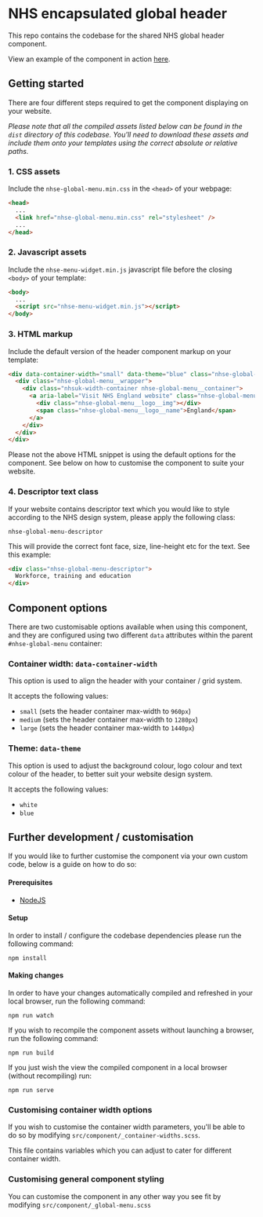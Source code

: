# NHS encapsulated global header

This repo contains the codebase for the shared NHS global header component.

View an example of the component in action [here](https://health-education-england.github.io/hee-global-header/widgets/global-menu/example.html).

## Getting started

There are four different steps required to get the component displaying on your website.

_Please note that all the compiled assets listed below can be found in the `dist` directory of this codebase. You'll 
need to download these assets and include them onto your templates using the correct absolute or relative paths._

### 1. CSS assets

Include the `nhse-global-menu.min.css` in the `<head>` of your webpage:

```html
<head>
  ...
  <link href="nhse-global-menu.min.css" rel="stylesheet" />
  ...
</head>
```

### 2. Javascript assets

Include the `nhse-menu-widget.min.js` javascript file before the closing `<body>` of your template:

```html
<body>
  ...
  <script src="nhse-menu-widget.min.js"></script>
</body>
```

### 3. HTML markup

Include the default version of the header component markup on your template:

```html
<div data-container-width="small" data-theme="blue" class="nhse-global-menu" id="nhse-global-menu">
  <div class="nhse-global-menu__wrapper">
    <div class="nhsuk-width-container nhse-global-menu__container">
      <a aria-label="Visit NHS England website" class="nhse-global-menu__logo" href="https://england.nhs.uk" title="NHS England">
        <div class="nhse-global-menu__logo__img"></div>
        <span class="nhse-global-menu__logo__name">England</span>
      </a>
    </div>
  </div>
</div>
```

Please not the above HTML snippet is using the default options for the component. See below on how to customise the 
component to suite your website.

### 4. Descriptor text class

If your website contains descriptor text which you would like to style according to the NHS design system, please
apply the following class: 

`nhse-global-menu-descriptor`

This will provide the correct font face, size, line-height etc for the text. See this example:

```html
<div class="nhse-global-menu-descriptor">
  Workforce, training and education
</div>
```

## Component options

There are two customisable options available when using this component, and they are configured using two different
`data` attributes within the parent `#nhse-global-menu` container:

### Container width: `data-container-width`

This option is used to align the header with your container / grid system.

It accepts the following values:

- `small`  (sets the header container max-width to `960px`)
- `medium` (sets the header container max-width to `1280px`)
- `large`  (sets the header container max-width to `1440px`)

### Theme: `data-theme`

This option is used to adjust the background colour, logo colour and text colour of the header, to better suit your
website design system.

It accepts the following values:

- `white`
- `blue`

## Further development / customisation

If you would like to further customise the component via your own custom code, below is a guide on how to do so:

#### Prerequisites 

- [NodeJS](https://nodejs.org/en)

#### Setup

In order to install / configure the codebase dependencies please run the following command:

`npm install`

#### Making changes 

In order to have your changes automatically compiled and refreshed in your local browser, run the following command:

`npm run watch`

If you wish to recompile the component assets without launching a browser, run the following command:

`npm run build`

If you just wish the view the compiled component in a local browser (without recompiling) run:

`npm run serve`

### Customising container width options

If you wish to customise the container width parameters, you'll be able to do so by modifying `src/component/_container-widths.scss`.

This file contains variables which you can adjust to cater for different container width.

### Customising general component styling

You can customise the component in any other way you see fit by modifying `src/component/_global-menu.scss`
